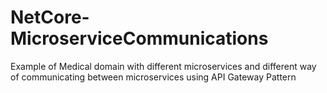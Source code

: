 # NetCore-MicroserviceCommunications
Example of Medical domain with different microservices and different way of communicating between microservices using API Gateway Pattern
